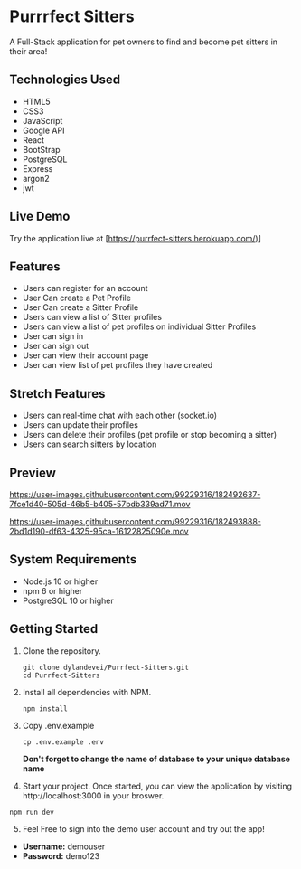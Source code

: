 
# Purrrfect Sitters

A Full-Stack  application for pet owners to find and become pet sitters in their area!

## Technologies Used

- HTML5
- CSS3
- JavaScript
- Google API
- React
- BootStrap
- PostgreSQL
- Express
- argon2
- jwt


## Live Demo

Try the application live at [[https://purrfect-sitters.herokuapp.com/)](https://purrfect-sitters.herokuapp.com/)]

## Features

- Users can register for an account
- User Can create a Pet Profile
- User Can create a Sitter Profile
- Users can view a list of Sitter profiles
- Users can view a list of pet profiles on individual Sitter Profiles
- User can sign in
- User can sign out
- User can view their account page
- User can view list of pet profiles they have created 


## Stretch Features

- Users can real-time chat with each other (socket.io)
- Users can update their profiles
- Users can delete their profiles (pet profile or stop becoming a sitter)  
- Users can search sitters by location



## Preview




https://user-images.githubusercontent.com/99229316/182492637-7fce1d40-505d-46b5-b405-57bdb339ad71.mov



https://user-images.githubusercontent.com/99229316/182493888-2bd1d190-df63-4325-95ca-16122825090e.mov


## System Requirements
- Node.js 10 or higher
- npm 6 or higher
- PostgreSQL 10 or higher

## Getting Started 

1. Clone the repository.

    ```shell
    git clone dylandevei/Purrfect-Sitters.git
    cd Purrfect-Sitters
    ```
    
2. Install all dependencies with NPM.
  
      ```shell
    npm install
    ```
    
 3. Copy .env.example

    ```shell
    cp .env.example .env
    ```
    
    **Don't forget to change the name of database to your unique database name**
    
   4. Start your project. Once started, you can view the application by visiting http://localhost:3000 in your broswer.
          
    npm run dev
    
   5. Feel Free to sign into the demo user account and try out the app! 
   - **Username:** demouser
   - **Password:** demo123
    
 





